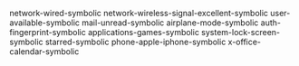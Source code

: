 network-wired-symbolic
network-wireless-signal-excellent-symbolic
user-available-symbolic
mail-unread-symbolic
airplane-mode-symbolic
auth-fingerprint-symbolic
applications-games-symbolic
system-lock-screen-symbolic
starred-symbolic
phone-apple-iphone-symbolic
x-office-calendar-symbolic
